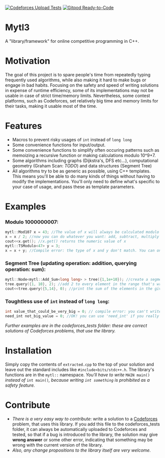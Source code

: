 [![Codeforces Upload Tests](https://github.com/madasigon/mytl3/actions/workflows/cf-upload.yml/badge.svg)](https://github.com/madasigon/mytl3/actions/workflows/CI.yml)
[![Gitpod Ready-to-Code](https://img.shields.io/badge/Gitpod-Ready--to--Code-blue?logo=gitpod)](https://gitpod.io/#https://github.com/madasigon/mytl3) 


# Mytl3
A "library/framework" for online competitive programming in C++.
# Motivation
The goal of this project is to spare people's time from repeatedly typing frequently used algorithms, while also making it hard to make bugs or engage in bad habits. Focusing on the safety and speed of writing solutions in expense of runtime efficiency, some of its implementations may not be usable in case of strict time/memory limits. Nevertheless, some contest platforms, such as Codeforces, set relatively big time and memory limits for their tasks, making it usable most of the time.
# Features
- Macros to prevent risky usages of `int` instead of `long long`
- Some convenience functions for input/output.
- Some convenience functions to simplify often occuring patterns such as memoizing a recursive function or making calculations modulo 10^9+7.
- Some algorithms including graphs (Dijkstra's, DFS etc...), computational geometry (Graham Scan: *TODO*) and data structures (Segment Tree)
- All algorithms try to be as generic as possible, using C++ templates. This means you'll be able to do many kinds of things without having to modify the implementations. You'll only need to define what's specific to your case of usage, and pass these as template parameters.

# Examples
### Modulo 1000000007:
```C++
mytl::Mod107 x = 43; //The value of x will always be calculated modulo 10^9+7. Mod107 is a synonym for TSModulo<100000007>
x = x / 2; //now you can do whatever you want: add, subtract, multiply or divide
cout<<x.get(); //x.get() returns the numeric value of x
mytl::TSModulo<47> y = 3;
x = x + y; //Compile error: the type of x and y don't match. You can only operate between numbers of the same modulus.
```
### Segment Tree (updating operation: addition, querying operation: sum):
```C++
mytl::Node<mytl::Add_Sum<long long> > tree({1,1e+10}); //create a segment tree with 10^10 elements
tree.query({1, 10}, 2); //add 2 to every element in the range that's written in the curly brackets
cout<<tree.query({5,14}, 0); //print the sum of the elements in the given range
```
### Toughtless use of `int` instead of `long long`:
```C++
int value_that_could_be_very_big = 0; // compile error: you can't write 'int' in your program
need_int not_big_value = 0; //OK! you can use 'need_int' if you really need int's
```
*Further examples are in the codeforces_tests folder: these are correct solutions of Codeforces problems, that use the library.*
# Installation
Simply copy the contents of `extracted.cpp` to the top of your solution and leave out the standard includes like ```#include<bits/stdc++.h```. The library's functions are in the `mytl::` namespace. *You'll have to write* `MAIN main()` *instead of* `int main()`*, because writing `int something` is prohibited as a safety feature.*
# Contribute
- *There is a very easy way to contribute*: write a solution to a [Codeforces](http://codeforces.com/) problem, that uses this library. If you add this file to the codeforces_tests folder, it can always be automatically uploaded to Codeforces and tested, so that if a bug is introduced to the library, the solution may give **wrong answer** or some other error, indicating that something may be wrong with the current version of the library.
- *Also, any change propositions to the library itself are very welcome.*
